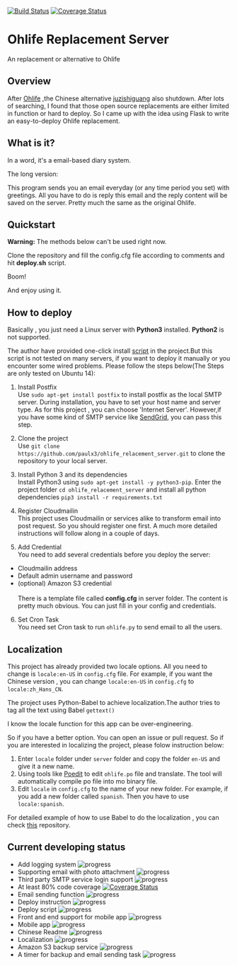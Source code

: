 [![Build Status](https://travis-ci.org/paulx3/ohlife_relacement_server.svg?branch=master)](https://travis-ci.org/paulx3/ohlife_relacement_server)
[![Coverage Status](https://coveralls.io/repos/github/paulx3/ohlife_relacement_server/badge.svg)](https://coveralls.io/github/paulx3/ohlife_relacement_server)
# Ohlife Replacement Server
An replacement or alternative to Ohlife
## Overview
After [Ohlife](http://ohlife.com/index.php) ,the Chinese alternative [juzishiguang](http://juzitime.com) also shutdown. 
After lots of searching, I found that those open source replacements are either limited in 
function or hard to deploy. So I came up with the idea using Flask to write an easy-to-deploy
Ohlife replacement.


## What is it?
In a word, it's a email-based diary system.

The long version:

This program sends you an email everyday (or any time period you set) with greetings.
All you have to do is reply this email and the reply content will be saved on the server.
Pretty much the same as the original Ohlife.


## Quickstart

**Warning:** The methods below can't be used right now.


Clone the repository and fill the config.cfg file according to comments and hit 
**deploy.sh** script.

Boom!


And enjoy using it.


## How to deploy
Basically , you just need a Linux server with **Python3** installed. **Python2** is
not supported.

The author have provided one-click install [script](https://github.com/paulx3/res/raw/master/ohlife_replacement_deploy_script.sh) in the project.But
this script is not tested on many servers, if you want to deploy it manually or you 
encounter some wired problems. Please follow the steps below(The Steps are only tested on Ubuntu 14):


1. Install Postfix 
<br>Use `sudo apt-get install postfix` to install postfix as the local SMTP server. During installation,
you have to set your host name and server type. As for this project , you can choose 'Internet Server'.
However,if you have some kind of SMTP service like [SendGrid](https://sendgrid.com), you can pass this step.


2. Clone the project
<br>Use `git clone https://github.com/paulx3/ohlife_relacement_server.git` to clone the
repository to your local server.


3. Install Python 3 and its dependencies
<br>Install Python3 using `sudo apt-get install -y python3-pip`.
Enter the project folder `cd ohlife_relacement_server` and install all python dependencies `pip3 install -r requirements.txt`


4. Register Cloudmailin
<br>This project uses Cloudmailin or services alike to transform email into 
post request. So you should register one first. A much more detailed 
instructions will follow along in a couple of days.


5. Add Credential
<br>You need to add several credentials before you deploy the server:
* Cloudmailin address
* Default admin username and password
* (optional) Amazon S3 credential
<br><br>There is a template file called **config.cfg** in server folder.
The content is pretty much obvious. You can just fill in your config and credentials.



6. Set Cron Task
<br>You need set Cron task to run `ohlife.py` to send email to all the users.
## Localization
This project has already provided two locale options. All you need to change is `locale:en-US` in `config.cfg` 
file. For example, if you want the Chinese version , you can change `locale:en-US` in `config.cfg`
to `locale:zh_Hans_CN`.

The project uses Python-Babel to achieve localization.The author
 tries to tag all the text using Babel `gettext()`
 
 
 
 I know the locale function for this app can be over-engineering. 
 
 So if you have a better option.
 You can open an issue or pull request.
 So if you are interested in localizing the project, please folow instruction below:
 1. Enter `locale` folder under `server` folder and copy the folder `en-US` and 
 give it a new name.
 2. Using tools like [Poedit](https://poedit.net/) to edit `ohlife.po` file and
 translate. The tool will automatically compile po file into mo binary file.
 3. Edit `locale` in `config.cfg` to the name of your new folder. For example, if 
 you add a new folder called `spanish`. Then you have to use `locale:spanish`.
 
 For detailed example of how to use Babel to do the localization , you can check [this](https://github.com/iver56/python-i18n-basics.git) repository.
## Current developing status
* Add logging system ![progress](http://progressed.io/bar/0?title=ongoing)
* Supporting email with photo attachment ![progress](http://progressed.io/bar/0?title=halt)
* Third party SMTP service login support ![progress](http://progressed.io/bar/80?title=halt)
* At least 80% code coverage [![Coverage Status](https://coveralls.io/repos/github/paulx3/ohlife_relacement_server/badge.svg)](https://coveralls.io/github/paulx3/ohlife_relacement_server)
* Email sending function ![progress](http://progressed.io/bar/80?title=ongoing)
* Deploy instruction ![progress](http://progressed.io/bar/65?title=ongoing)
* Deploy script ![progress](http://progressed.io/bar/40?title=ongoing)
* Front and end support for mobile app ![progress](http://progressed.io/bar/60?title=ongoing)
* Mobile app ![progress](http://progressed.io/bar/40?title=ongoing)
* Chinese Readme ![progress](http://progressed.io/bar/0?title=halt)
* Localization ![progress](http://progressed.io/bar/100?title=done)
* Amazon S3 backup service ![progress](http://progressed.io/bar/90?title=halt)
* A timer for backup and email sending task ![progress](http://progressed.io/bar/20?title=halt)


